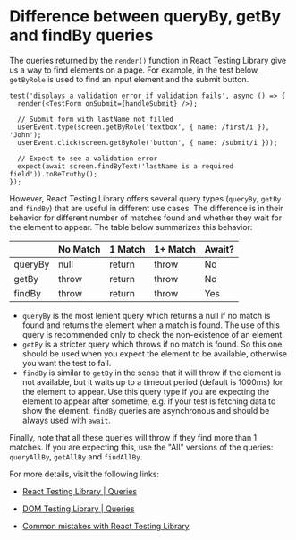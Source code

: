 # Difference between queryBy, getBy and findBy queries

The queries returned by the `render()` function in React Testing Library give us
a way to find elements on a page. For example, in the test below, `getByRole` is
used to find an input element and the submit button.

```tsx
test('displays a validation error if validation fails', async () => {
  render(<TestForm onSubmit={handleSubmit} />);

  // Submit form with lastName not filled
  userEvent.type(screen.getByRole('textbox', { name: /first/i }), 'John');
  userEvent.click(screen.getByRole('button', { name: /submit/i }));

  // Expect to see a validation error
  expect(await screen.findByText('lastName is a required field')).toBeTruthy();
});
```

However, React Testing Library offers several query types (`queryBy`, `getBy`
and `findBy`) that are useful in different use cases. The difference is in their
behavior for different number of matches found and whether they wait for the
element to appear. The table below summarizes this behavior:

|         | No Match | 1 Match | 1+ Match | Await? |
| ------- | -------- | ------- | -------- | ------ |
| queryBy | null     | return  | throw    | No     |
| getBy   | throw    | return  | throw    | No     |
| findBy  | throw    | return  | throw    | Yes    |

- `queryBy` is the most lenient query which returns a null if no match is found
  and returns the element when a match is found. The use of this query is
  recommended only to check the non-existence of an element.
- `getBy` is a stricter query which throws if no match is found. So this one
  should be used when you expect the element to be available, otherwise you want
  the test to fail.
- `findBy` is similar to `getBy` in the sense that it will throw if the element
  is not available, but it waits up to a timeout period (default is 1000ms) for
  the element to appear. Use this query type if you are expecting the element to
  appear after sometime, e.g. if your test is fetching data to show the element.
  `findBy` queries are asynchronous and should be always used with `await`.

Finally, note that all these queries will throw if they find more than 1
matches. If you are expecting this, use the "All" versions of the queries:
`queryAllBy`, `getAllBy` and `findAllBy`.

For more details, visit the following links:

- [React Testing Library | Queries](https://testing-library.com/docs/react-testing-library/cheatsheet/#queries)

- [DOM Testing Library | Queries](https://testing-library.com/docs/queries/about/)

- [Common mistakes with React Testing Library](https://kentcdodds.com/blog/common-mistakes-with-react-testing-library)
